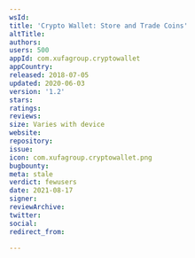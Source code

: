 ```yaml
---
wsId: 
title: 'Crypto Wallet: Store and Trade Coins'
altTitle: 
authors: 
users: 500
appId: com.xufagroup.cryptowallet
appCountry: 
released: 2018-07-05
updated: 2020-06-03
version: '1.2'
stars: 
ratings: 
reviews: 
size: Varies with device
website: 
repository: 
issue: 
icon: com.xufagroup.cryptowallet.png
bugbounty: 
meta: stale
verdict: fewusers
date: 2021-08-17
signer: 
reviewArchive: 
twitter: 
social: 
redirect_from: 

---
```


